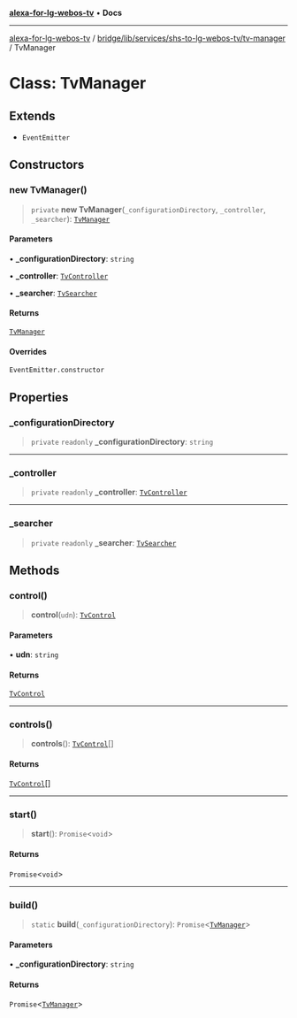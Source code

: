 [**alexa-for-lg-webos-tv**](../../../../../../README.md) • **Docs**

***

[alexa-for-lg-webos-tv](../../../../../../modules.md) / [bridge/lib/services/shs-to-lg-webos-tv/tv-manager](../README.md) / TvManager

# Class: TvManager

## Extends

- `EventEmitter`

## Constructors

### new TvManager()

> `private` **new TvManager**(`_configurationDirectory`, `_controller`, `_searcher`): [`TvManager`](TvManager.md)

#### Parameters

• **\_configurationDirectory**: `string`

• **\_controller**: [`TvController`](../tv-controller/classes/TvController.md)

• **\_searcher**: [`TvSearcher`](../tv-searcher/classes/TvSearcher.md)

#### Returns

[`TvManager`](TvManager.md)

#### Overrides

`EventEmitter.constructor`

## Properties

### \_configurationDirectory

> `private` `readonly` **\_configurationDirectory**: `string`

***

### \_controller

> `private` `readonly` **\_controller**: [`TvController`](../tv-controller/classes/TvController.md)

***

### \_searcher

> `private` `readonly` **\_searcher**: [`TvSearcher`](../tv-searcher/classes/TvSearcher.md)

## Methods

### control()

> **control**(`udn`): [`TvControl`](../tv-control/classes/TvControl.md)

#### Parameters

• **udn**: `string`

#### Returns

[`TvControl`](../tv-control/classes/TvControl.md)

***

### controls()

> **controls**(): [`TvControl`](../tv-control/classes/TvControl.md)[]

#### Returns

[`TvControl`](../tv-control/classes/TvControl.md)[]

***

### start()

> **start**(): `Promise`\<`void`\>

#### Returns

`Promise`\<`void`\>

***

### build()

> `static` **build**(`_configurationDirectory`): `Promise`\<[`TvManager`](TvManager.md)\>

#### Parameters

• **\_configurationDirectory**: `string`

#### Returns

`Promise`\<[`TvManager`](TvManager.md)\>
